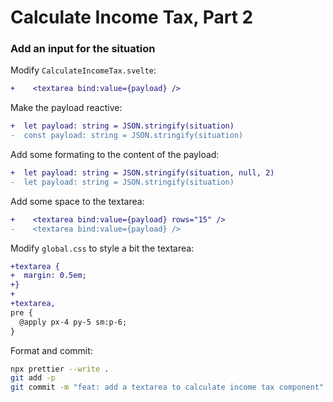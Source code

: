# Calculate Income Tax, Part 2

### Add an input for the situation

Modify `CalculateIncomeTax.svelte`:

```diff
+    <textarea bind:value={payload} />
```

Make the payload reactive:

```diff
+  let payload: string = JSON.stringify(situation)
-  const payload: string = JSON.stringify(situation)
```

Add some formating to the content of the payload:

```diff
+  let payload: string = JSON.stringify(situation, null, 2)
-  let payload: string = JSON.stringify(situation)
```

Add some space to the textarea:

```diff
+    <textarea bind:value={payload} rows="15" />
-    <textarea bind:value={payload} />
```

Modify `global.css` to style a bit the textarea:

```diff
+textarea {
+  margin: 0.5em;
+}
+
+textarea,
pre {
  @apply px-4 py-5 sm:p-6;
}
```

Format and commit:

```sh
npx prettier --write .
git add -p
git commit -m "feat: add a textarea to calculate income tax component"
```
